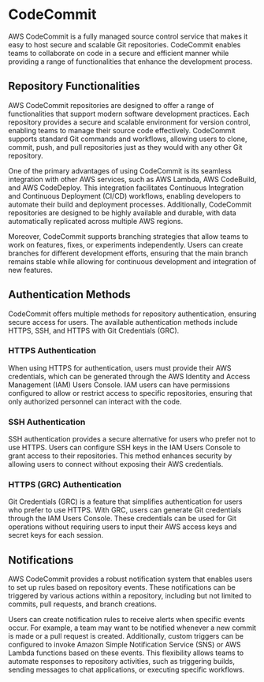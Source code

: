 # CodeCommit

AWS CodeCommit is a fully managed source control service that makes it easy to host secure and scalable Git repositories. CodeCommit enables teams to collaborate on code in a secure and efficient manner while providing a range of functionalities that enhance the development process.

## Repository Functionalities

AWS CodeCommit repositories are designed to offer a range of functionalities that support modern software development practices. Each repository provides a secure and scalable environment for version control, enabling teams to manage their source code effectively. CodeCommit supports standard Git commands and workflows, allowing users to clone, commit, push, and pull repositories just as they would with any other Git repository.

One of the primary advantages of using CodeCommit is its seamless integration with other AWS services, such as AWS Lambda, AWS CodeBuild, and AWS CodeDeploy. This integration facilitates Continuous Integration and Continuous Deployment (CI/CD) workflows, enabling developers to automate their build and deployment processes. Additionally, CodeCommit repositories are designed to be highly available and durable, with data automatically replicated across multiple AWS regions.

Moreover, CodeCommit supports branching strategies that allow teams to work on features, fixes, or experiments independently. Users can create branches for different development efforts, ensuring that the main branch remains stable while allowing for continuous development and integration of new features.

## Authentication Methods

CodeCommit offers multiple methods for repository authentication, ensuring secure access for users. The available authentication methods include HTTPS, SSH, and HTTPS with Git Credentials (GRC).

### HTTPS Authentication

When using HTTPS for authentication, users must provide their AWS credentials, which can be generated through the AWS Identity and Access Management (IAM) Users Console. IAM users can have permissions configured to allow or restrict access to specific repositories, ensuring that only authorized personnel can interact with the code.

### SSH Authentication

SSH authentication provides a secure alternative for users who prefer not to use HTTPS. Users can configure SSH keys in the IAM Users Console to grant access to their repositories. This method enhances security by allowing users to connect without exposing their AWS credentials.

### HTTPS (GRC) Authentication

Git Credentials (GRC) is a feature that simplifies authentication for users who prefer to use HTTPS. With GRC, users can generate Git credentials through the IAM Users Console. These credentials can be used for Git operations without requiring users to input their AWS access keys and secret keys for each session.

## Notifications

AWS CodeCommit provides a robust notification system that enables users to set up rules based on repository events. These notifications can be triggered by various actions within a repository, including but not limited to commits, pull requests, and branch creations.

Users can create notification rules to receive alerts when specific events occur. For example, a team may want to be notified whenever a new commit is made or a pull request is created. Additionally, custom triggers can be configured to invoke Amazon Simple Notification Service (SNS) or AWS Lambda functions based on these events. This flexibility allows teams to automate responses to repository activities, such as triggering builds, sending messages to chat applications, or executing specific workflows.
